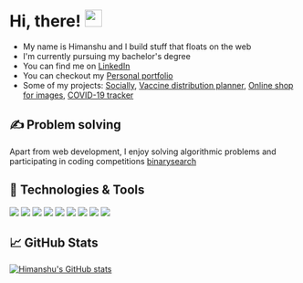 # Hi, there! <img src="https://raw.githubusercontent.com/MartinHeinz/MartinHeinz/master/wave.gif" width="30px">

- My name is Himanshu and I build stuff that floats on the web
- I'm currently pursuing my bachelor's degree
- You can find me on [LinkedIn](https://linkedin.com/in/hkumar0132/)
- You can checkout my [Personal portfolio](https://hkumar0132.netlify.app)
- Some of my projects: [Socially](https://sosially.netlify.app/), [Vaccine distribution planner](http://14.97.25.74:9001/), [Online shop for images](https://drive.google.com/file/d/16ZElYGEzeTj9Sc8DSZ-huk1ahz8o2xVX/view?usp=sharing), [COVID-19 tracker](https://covid.codestoresolutions.com/)

## &#x270d; Problem solving

Apart from web development, I enjoy solving algorithmic problems and participating in coding competitions [binarysearch](https://binarysearch.io/@/hkumar0132/)

## 🔧 Technologies & Tools
![](https://img.shields.io/badge/OS-Linux-informational?style=flat&logo=linux&logoColor=white&color=2bbc8a)
![](https://img.shields.io/badge/Editor-IntelliJ_IDEA-informational?style=flat&logo=intellij-idea&logoColor=white&color=2bbc8a)
![](https://img.shields.io/badge/Code-Python-informational?style=flat&logo=python&logoColor=white&color=2bbc8a)
![](https://img.shields.io/badge/Code-JavaScript-informational?style=flat&logo=javascript&logoColor=white&color=2bbc8a)
![](https://img.shields.io/badge/Code-Golang-informational?style=flat&logo=go&logoColor=white&color=2bbc8a)
![](https://img.shields.io/badge/Code-Make-informational?style=flat&logo=cmake&logoColor=white&color=2bbc8a)
![](https://img.shields.io/badge/Code-Vue-informational?style=flat&logo=vue.js&logoColor=white&color=2bbc8a)
![](https://img.shields.io/badge/Shell-Bash-informational?style=flat&logo=gnu-bash&logoColor=white&color=2bbc8a)
![](https://img.shields.io/badge/Tools-PostgreSQL-informational?style=flat&logo=postgresql&logoColor=white&color=2bbc8a)

## &#x1f4c8; GitHub Stats

<!-- Resources -->
<!-- Icons: https://simpleicons.org/ -->
<!-- GitHub Stats: https://github.com/anuraghazra/github-readme-stats -->
<!-- Emojis: https://emojipedia.org/emoji/ -->
<!-- HTML Emojis: https://www.fileformat.info/index.htm -->
<!-- Shields: https://shields.io/ -->
<!-- Awesome GitHub Profile README: https://github.com/abhisheknaiidu/awesome-github-profile-readme -->

[![Himanshu's GitHub stats](https://github-readme-stats.vercel.app/api?username=hkumar0132&hide=issues,contribs&show_icons=true&theme=radical)](https://github.com/hkumar0132/github-readme-stats)
